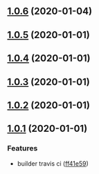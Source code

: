 ## [1.0.6](https://github.com/wangpeng1994/builder-webpack/compare/v1.0.5...v1.0.6) (2020-01-04)



## [1.0.5](https://github.com/wangpeng1994/builder-webpack/compare/v1.0.4...v1.0.5) (2020-01-01)



## [1.0.4](https://github.com/wangpeng1994/builder-webpack/compare/v1.0.3...v1.0.4) (2020-01-01)



## [1.0.3](https://github.com/wangpeng1994/builder-webpack/compare/v1.0.2...v1.0.3) (2020-01-01)



## [1.0.2](https://github.com/wangpeng1994/builder-webpack/compare/v1.0.1...v1.0.2) (2020-01-01)



## [1.0.1](https://github.com/wangpeng1994/builder-webpack/compare/ff41e59b51b0c50e6875120059f5ef71a108b6d5...v1.0.1) (2020-01-01)


### Features

* builder travis ci ([ff41e59](https://github.com/wangpeng1994/builder-webpack/commit/ff41e59b51b0c50e6875120059f5ef71a108b6d5))



